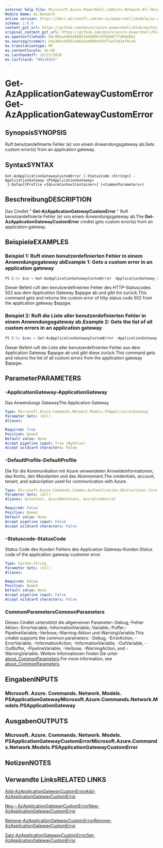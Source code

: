 ```yaml
---
external help file: Microsoft.Azure.PowerShell.Cmdlets.Network.dll-Help.xml
Module Name: Az.Network
online version: https://docs.microsoft.com/en-us/powershell/module/az.network/get-azapplicationgatewaycustomerror
schema: 2.0.0
content_git_url: https://github.com/Azure/azure-powershell/blob/master/src/Network/Network/help/Get-AzApplicationGatewayCustomError.md
original_content_git_url: https://github.com/Azure/azure-powershell/blob/master/src/Network/Network/help/Get-AzApplicationGatewayCustomError.md
ms.openlocfilehash: 84c80ba4469d8003344d99b7dfbb89ff7d6660b2
ms.sourcegitcommit: b4a38bcb0501a9016a4998efd377aa75d3ef9ce8
ms.translationtype: MT
ms.contentlocale: de-DE
ms.lasthandoff: 10/27/2020
ms.locfileid: "94178553"
---
```

# <span data-ttu-id="3507f-101">Get-AzApplicationGatewayCustomError</span><span class="sxs-lookup"><span data-stu-id="3507f-101">Get-AzApplicationGatewayCustomError</span></span>

## <span data-ttu-id="3507f-102">Synopsis</span><span class="sxs-lookup"><span data-stu-id="3507f-102">SYNOPSIS</span></span>
<span data-ttu-id="3507f-103">Ruft benutzerdefinierte Fehler (e) von einem Anwendungsgateway ab.</span><span class="sxs-lookup"><span data-stu-id="3507f-103">Gets custom error(s) from an application gateway.</span></span>

## <span data-ttu-id="3507f-104">Syntax</span><span class="sxs-lookup"><span data-stu-id="3507f-104">SYNTAX</span></span>

```
Get-AzApplicationGatewayCustomError [-StatusCode <String>] -ApplicationGateway <PSApplicationGateway>
 [-DefaultProfile <IAzureContextContainer>] [<CommonParameters>]
```

## <span data-ttu-id="3507f-105">Beschreibung</span><span class="sxs-lookup"><span data-stu-id="3507f-105">DESCRIPTION</span></span>
<span data-ttu-id="3507f-106">Das Cmdlet " **Get-AzApplicationGatewayCustomError** " Ruft benutzerdefinierte Fehler (e) von einem Anwendungsgateway ab.</span><span class="sxs-lookup"><span data-stu-id="3507f-106">The **Get-AzApplicationGatewayCustomError** cmdlet gets custom error(s) from an application gateway.</span></span>

## <span data-ttu-id="3507f-107">Beispiele</span><span class="sxs-lookup"><span data-stu-id="3507f-107">EXAMPLES</span></span>

### <span data-ttu-id="3507f-108">Beispiel 1: Ruft einen benutzerdefinierten Fehler in einem Anwendungsgateway ab</span><span class="sxs-lookup"><span data-stu-id="3507f-108">Example 1: Gets a custom error in an application gateway</span></span>
```powershell
PS C:\> $ce = Get-AzApplicationGatewayCustomError -ApplicationGateway $appgw -StatusCode HttpStatus502
```

<span data-ttu-id="3507f-109">Dieser Befehl ruft den benutzerdefinierten Fehler des HTTP-Statuscodes 502 aus dem Application Gateway $appgw ab und gibt ihn zurück.</span><span class="sxs-lookup"><span data-stu-id="3507f-109">This command gets and returns the custom error of http status code 502 from the application gateway $appgw.</span></span>

### <span data-ttu-id="3507f-110">Beispiel 2: Ruft die Liste aller benutzerdefinierten Fehler in einem Anwendungsgateway ab.</span><span class="sxs-lookup"><span data-stu-id="3507f-110">Example 2: Gets the list of all custom errors in an application gateway</span></span>
```powershell
PS C:\> $ces = Get-AzApplicationGatewayCustomError -ApplicationGateway $appgw
```

<span data-ttu-id="3507f-111">Dieser Befehl ruft die Liste aller benutzerdefinierten Fehler aus dem Application Gateway $appgw ab und gibt diese zurück.</span><span class="sxs-lookup"><span data-stu-id="3507f-111">This command gets and returns the list of all custom errors from the application gateway $appgw.</span></span>

## <span data-ttu-id="3507f-112">Parameter</span><span class="sxs-lookup"><span data-stu-id="3507f-112">PARAMETERS</span></span>

### <span data-ttu-id="3507f-113">-ApplicationGateway</span><span class="sxs-lookup"><span data-stu-id="3507f-113">-ApplicationGateway</span></span>
<span data-ttu-id="3507f-114">Das Anwendungs Gateway</span><span class="sxs-lookup"><span data-stu-id="3507f-114">The Application Gateway</span></span>

```yaml
Type: Microsoft.Azure.Commands.Network.Models.PSApplicationGateway
Parameter Sets: (All)
Aliases:

Required: True
Position: Named
Default value: None
Accept pipeline input: True (ByValue)
Accept wildcard characters: False
```

### <span data-ttu-id="3507f-115">-DefaultProfile</span><span class="sxs-lookup"><span data-stu-id="3507f-115">-DefaultProfile</span></span>
<span data-ttu-id="3507f-116">Die für die Kommunikation mit Azure verwendeten Anmeldeinformationen, das Konto, den Mandanten und das Abonnement.</span><span class="sxs-lookup"><span data-stu-id="3507f-116">The credentials, account, tenant, and subscription used for communication with Azure.</span></span>

```yaml
Type: Microsoft.Azure.Commands.Common.Authentication.Abstractions.Core.IAzureContextContainer
Parameter Sets: (All)
Aliases: AzContext, AzureRmContext, AzureCredential

Required: False
Position: Named
Default value: None
Accept pipeline input: False
Accept wildcard characters: False
```

### <span data-ttu-id="3507f-117">-Statuscode</span><span class="sxs-lookup"><span data-stu-id="3507f-117">-StatusCode</span></span>
<span data-ttu-id="3507f-118">Status Code des Kunden Fehlers des Application Gateway-Kunden.</span><span class="sxs-lookup"><span data-stu-id="3507f-118">Status code of the application gateway customer error.</span></span>

```yaml
Type: System.String
Parameter Sets: (All)
Aliases:

Required: False
Position: Named
Default value: None
Accept pipeline input: False
Accept wildcard characters: False
```

### <span data-ttu-id="3507f-119">CommonParameters</span><span class="sxs-lookup"><span data-stu-id="3507f-119">CommonParameters</span></span>
<span data-ttu-id="3507f-120">Dieses Cmdlet unterstützt die allgemeinen Parameter:-Debug,-Fehler Aktion,-ErrorVariable,-InformationVariable,-Variable,-Puffer,-PipelineVariable,-Verbose,-Warning-Aktion und-WarningVariable.</span><span class="sxs-lookup"><span data-stu-id="3507f-120">This cmdlet supports the common parameters: -Debug, -ErrorAction, -ErrorVariable, -InformationAction, -InformationVariable, -OutVariable, -OutBuffer, -PipelineVariable, -Verbose, -WarningAction, and -WarningVariable.</span></span> <span data-ttu-id="3507f-121">Weitere Informationen finden Sie unter [about_CommonParameters](http://go.microsoft.com/fwlink/?LinkID=113216).</span><span class="sxs-lookup"><span data-stu-id="3507f-121">For more information, see [about_CommonParameters](http://go.microsoft.com/fwlink/?LinkID=113216).</span></span>

## <span data-ttu-id="3507f-122">Eingaben</span><span class="sxs-lookup"><span data-stu-id="3507f-122">INPUTS</span></span>

### <span data-ttu-id="3507f-123">Microsoft. Azure. Commands. Network. Models. PSApplicationGateway</span><span class="sxs-lookup"><span data-stu-id="3507f-123">Microsoft.Azure.Commands.Network.Models.PSApplicationGateway</span></span>

## <span data-ttu-id="3507f-124">Ausgaben</span><span class="sxs-lookup"><span data-stu-id="3507f-124">OUTPUTS</span></span>

### <span data-ttu-id="3507f-125">Microsoft. Azure. Commands. Network. Models. PSApplicationGatewayCustomError</span><span class="sxs-lookup"><span data-stu-id="3507f-125">Microsoft.Azure.Commands.Network.Models.PSApplicationGatewayCustomError</span></span>

## <span data-ttu-id="3507f-126">Notizen</span><span class="sxs-lookup"><span data-stu-id="3507f-126">NOTES</span></span>

## <span data-ttu-id="3507f-127">Verwandte Links</span><span class="sxs-lookup"><span data-stu-id="3507f-127">RELATED LINKS</span></span>

[<span data-ttu-id="3507f-128">Add-AzApplicationGatewayCustomError</span><span class="sxs-lookup"><span data-stu-id="3507f-128">Add-AzApplicationGatewayCustomError</span></span>](./Add-AzApplicationGatewayCustomError.md)

[<span data-ttu-id="3507f-129">Neu – AzApplicationGatewayCustomError</span><span class="sxs-lookup"><span data-stu-id="3507f-129">New-AzApplicationGatewayCustomError</span></span>](./New-AzApplicationGatewayCustomError.md)

[<span data-ttu-id="3507f-130">Remove-AzApplicationGatewayCustomError</span><span class="sxs-lookup"><span data-stu-id="3507f-130">Remove-AzApplicationGatewayCustomError</span></span>](./Remove-AzApplicationGatewayCustomError.md)

[<span data-ttu-id="3507f-131">Satz-AzApplicationGatewayCustomError</span><span class="sxs-lookup"><span data-stu-id="3507f-131">Set-AzApplicationGatewayCustomError</span></span>](./Set-AzApplicationGatewayCustomError.md)
